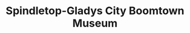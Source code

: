 ---
layout: repo
title: "Spindletop-Gladys City Boomtown Museum"
id: 16466
permalink: repos/16466/
---